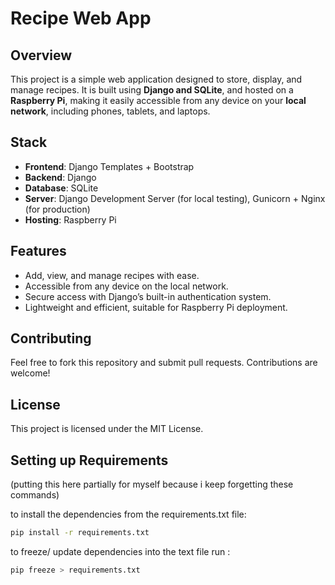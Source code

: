 # Recipe Web App

## Overview  

This project is a simple web application designed to store, display, and manage recipes. It is built using **Django and SQLite**, and hosted on a **Raspberry Pi**, making it easily accessible from any device on your **local network**, including phones, tablets, and laptops.  

## Stack  

- **Frontend**: Django Templates + Bootstrap  
- **Backend**: Django  
- **Database**: SQLite  
- **Server**: Django Development Server (for local testing), Gunicorn + Nginx (for production)  
- **Hosting**: Raspberry Pi  

## Features  

- Add, view, and manage recipes with ease.  
- Accessible from any device on the local network.  
- Secure access with Django’s built-in authentication system.  
- Lightweight and efficient, suitable for Raspberry Pi deployment.  

## Contributing

Feel free to fork this repository and submit pull requests. Contributions are welcome!

## License

This project is licensed under the MIT License.

## Setting up Requirements
(putting this here partially for myself because i keep forgetting these commands)

to install the dependencies from the requirements.txt file:
```bash
pip install -r requirements.txt
```

to freeze/ update dependencies into the text file run :
```bash
pip freeze > requirements.txt
```
